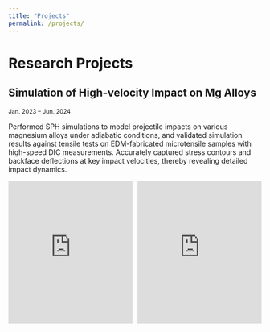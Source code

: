 ```yaml
---
title: "Projects"
permalink: /projects/
---
```

# Research Projects
## Simulation of High-velocity Impact on Mg Alloys

<div style="text-align: left; font-size: smaller;">
Jan. 2023 – Jun. 2024
</div>


Performed SPH simulations to model projectile impacts on various magnesium alloys under adiabatic conditions, and validated simulation results against tensile tests on EDM-fabricated microtensile samples with high-speed DIC measurements. Accurately captured stress contours and backface deflections at key impact velocities, thereby revealing detailed impact dynamics.

<div style="display: flex; gap: 10px; flex-wrap: nowrap; width: 100%; max-width: 1200px; margin: 0 auto;">
  <!-- 第一个视频容器 -->
  <div style="position: relative; flex: 1; padding-bottom: 56.25%;">
    <iframe
      src="https://www.youtube.com/embed/Mgilk_iLav4"
      style="position: absolute; top: 0; left: 0; width: 100%; height: 100%;"
      frameborder="0"
      allow="accelerometer; autoplay; clipboard-write; encrypted-media; gyroscope; picture-in-picture"
      allowfullscreen>
    </iframe>
  </div>

  <!-- 第二个视频容器 -->
  <div style="position: relative; flex: 1; padding-bottom: 56.25%;">
    <iframe
      src="https://www.youtube.com/embed/IUMIIelIUYs"
      style="position: absolute; top: 0; left: 0; width: 100%; height: 100%;"
      frameborder="0"
      allow="accelerometer; autoplay; clipboard-write; encrypted-media; gyroscope; picture-in-picture"
      allowfullscreen>
    </iframe>
  </div>
</div>





